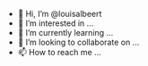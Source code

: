 - 👋 Hi, I’m @louisalbeert
- 👀 I’m interested in ...
- 🌱 I’m currently learning ...
- 💞️ I’m looking to collaborate on ...
- 📫 How to reach me ...

<!---
louisalbeert/louisalbeert is a ✨ special ✨ repository because its `README.md` (this file) appears on your GitHub profile.
You can click the Preview link to take a look at your changes.
--->
